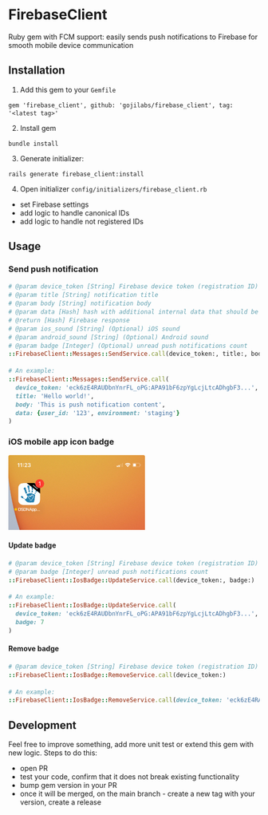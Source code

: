 # FirebaseClient

Ruby gem with FCM support: easily sends push notifications to Firebase for smooth mobile device communication

## Installation

1. Add this gem to your `Gemfile`
```shell
gem 'firebase_client', github: 'gojilabs/firebase_client', tag: '<latest tag>'
```
2. Install gem
```shell
bundle install
```
3. Generate initializer:
```shell
rails generate firebase_client:install
```
4. Open initializer `config/initializers/firebase_client.rb`
- set Firebase settings
- add logic to handle canonical IDs
- add logic to handle not registered IDs

## Usage

### Send push notification
```ruby
# @param device_token [String] Firebase device token (registration ID)
# @param title [String] notification title
# @param body [String] notification body
# @param data [Hash] hash with additional internal data that should be send within push notification (values must have String type)
# @return [Hash] Firebase response
# @param ios_sound [String] (Optional) iOS sound
# @param android_sound [String] (Optional) Android sound
# @param badge [Integer] (Optional) unread push notifications count
::FirebaseClient::Messages::SendService.call(device_token:, title:, body:, data:)

# An example:
::FirebaseClient::Messages::SendService.call(
  device_token: 'eck6zE4RAUDbnYnrFL_oPG:APA91bF6zpYgLcjLtcADhgbF3...', 
  title: 'Hello world!',
  body: 'This is push notification content',
  data: {user_id: '123', environment: 'staging'}
)
```

### iOS mobile app icon badge

<img alt="badge.png" height="150" src="badge.png"/>

#### Update badge
```ruby
# @param device_token [String] Firebase device token (registration ID)
# @param badge [Integer] unread push notifications count
::FirebaseClient::IosBadge::UpdateService.call(device_token:, badge:)

# An example:
::FirebaseClient::IosBadge::UpdateService.call(
  device_token: 'eck6zE4RAUDbnYnrFL_oPG:APA91bF6zpYgLcjLtcADhgbF3...', 
  badge: 7
)
```

#### Remove badge
```ruby
# @param device_token [String] Firebase device token (registration ID)
::FirebaseClient::IosBadge::RemoveService.call(device_token:)

# An example:
::FirebaseClient::IosBadge::RemoveService.call(device_token: 'eck6zE4RAUDbnYnrFL_oPG:APA91bF6zpYgLcjLtcADhgbF3...')
```

## Development

Feel free to improve something, add more unit test or extend this gem with new logic.
Steps to do this:
- open PR
- test your code, confirm that it does not break existing functionality
- bump gem version in your PR
- once it will be merged, on the main branch - create a new tag with your version, create a release

